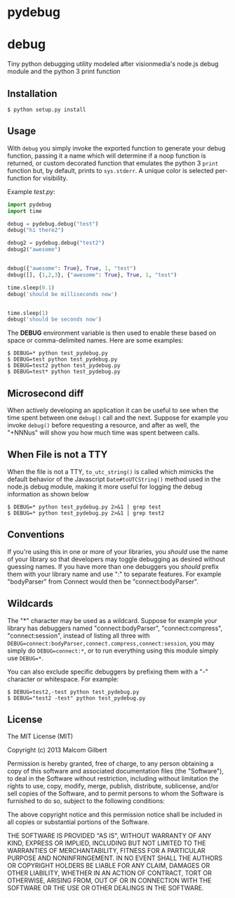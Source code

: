 pydebug
=======

# debug

  Tiny python debugging utility modeled after visionmedia's node.js debug module and the python 3 print function

## Installation

```
$ python setup.py install
```

## Usage

 With `debug` you simply invoke the exported function to generate your debug function, passing it a name which will determine if a noop function is returned, or custom decorated function that emulates the python 3 `print` function but, by default, prints to `sys.stderr`. A unique color is selected per-function for visibility.
 
Example _test.py_:

```py
import pydebug
import time

debug = pydebug.debug("test")
debug("hi there2")

debug2 = pydebug.debug("test2")
debug2("awesome")


debug({"awesome": True}, True, 1, "test")
debug([], {1,2,3}, {"awesome": True}, True, 1, "test")

time.sleep(0.1)
debug('should be milliseconds now')


time.sleep(1)
debug('should be seconds now')
```

 The __DEBUG__ environment variable is then used to enable these based on space or comma-delimited names. Here are some examples:

```
$ DEBUG=* python test_pydebug.py
$ DEBUG=test python test_pydebug.py
$ DEBUG=test2 python test_pydebug.py
$ DEBUG=test* python test_pydebug.py
```

## Microsecond diff

  When actively developing an application it can be useful to see when the time spent between one `debug()` call and the next. Suppose for example you invoke `debug()` before requesting a resource, and after as well, the "+NNNus" will show you how much time was spent between calls.

## When File is not a TTY
  When the file is not a TTY, `to_utc_string()` is called which mimicks the default behavior of the Javascript `Date#toUTCString()` method used in the node.js debug module, making it more useful for logging the debug information as shown below

```
$ DEBUG=* python test_pydebug.py 2>&1 | grep test
$ DEBUG=* python test_pydebug.py 2>&1 | grep test2
```
 
  
## Conventions

 If you're using this in one or more of your libraries, you _should_ use the name of your library so that developers may toggle debugging as desired without guessing names. If you have more than one debuggers you _should_ prefix them with your library name and use ":" to separate features. For example "bodyParser" from Connect would then be "connect:bodyParser". 

## Wildcards

  The "*" character may be used as a wildcard. Suppose for example your library has debuggers named "connect:bodyParser", "connect:compress", "connect:session", instead of listing all three with `DEBUG=connect:bodyParser,connect.compress,connect:session`, you may simply do `DEBUG=connect:*`, or to run everything using this module simply use `DEBUG=*`.

  You can also exclude specific debuggers by prefixing them with a "-" character or whitespace.  For example:

  ```
  $ DEBUG=test2,-test python test_pydebug.py
  $ DEBUG="test2 -test" python test_pydebug.py
  ```

## License 

The MIT License (MIT)

Copyright (c) 2013 Malcom Gilbert

Permission is hereby granted, free of charge, to any person obtaining a copy of
this software and associated documentation files (the "Software"), to deal in
the Software without restriction, including without limitation the rights to
use, copy, modify, merge, publish, distribute, sublicense, and/or sell copies of
the Software, and to permit persons to whom the Software is furnished to do so,
subject to the following conditions:

The above copyright notice and this permission notice shall be included in all
copies or substantial portions of the Software.

THE SOFTWARE IS PROVIDED "AS IS", WITHOUT WARRANTY OF ANY KIND, EXPRESS OR
IMPLIED, INCLUDING BUT NOT LIMITED TO THE WARRANTIES OF MERCHANTABILITY, FITNESS
FOR A PARTICULAR PURPOSE AND NONINFRINGEMENT. IN NO EVENT SHALL THE AUTHORS OR
COPYRIGHT HOLDERS BE LIABLE FOR ANY CLAIM, DAMAGES OR OTHER LIABILITY, WHETHER
IN AN ACTION OF CONTRACT, TORT OR OTHERWISE, ARISING FROM, OUT OF OR IN
CONNECTION WITH THE SOFTWARE OR THE USE OR OTHER DEALINGS IN THE SOFTWARE.
